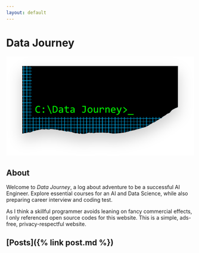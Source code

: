 ```yaml
---
layout: default
---
```

# Data Journey

![Thumbnail of Hacker](thumbnail.png)

## About
Welcome to _Data Journey_, a log about adventure to be a successful AI Engineer. 
Explore essential courses for an AI and Data Science, while also preparing career interview and coding test. 

As I think a skillful programmer avoids leaning on fancy commercial effects, I only referenced open source codes for this website. 
This is a simple, ads-free, privacy-respectful website.  

## [Posts]({% link post.md %})

